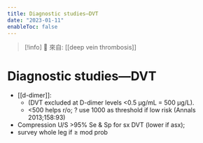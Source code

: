 ```yaml
---
title: Diagnostic studies—DVT
date: "2023-01-11"
enableToc: false
---
```


> [!info]
> 🌱 來自: [[deep vein thrombosis]]

# Diagnostic studies—DVT

* [[d-dimer]]:
	* (DVT excluded at D-dimer levels <0.5 µg/mL = 500 µg/L).
	* <500 helps r/o; ? use 1000 as threshold if low risk (Annals 2013;158:93)
* Compression U/S >95% Se & Sp for sx DVT (lower if asx);
* survey whole leg if ≥ mod prob
